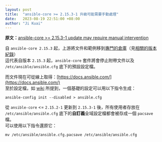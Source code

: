 ```yaml
---
layout: post
title:  "ansible-core >= 2.15.3-1 升級可能需要手動處理"
date:   2023-08-19 22:51:00 +08:00
author: "Ji Kuai"
---
```


**原文：**[ansible-core >= 2.15.3-1 update may require manual intervention](https://archlinux.org/news/ansible-core-2153-1-update-may-require-manual-intervention)

自 `ansible-core 2.15.3` 起，上游將文件和範例移到[專門的倉庫](https://github.com/ansible/ansible-documentation)（見[相關的版本紀錄](https://github.com/ansible/ansible/blob/v2.15.3/changelogs/CHANGELOG-v2.15.rst#minor-changes)）  
這代表自版本 `2.15.3` 起，`ansible-core` 套件將會停止附帶文件以及 `/etc/ansible/ansible.cfg` 底下的預設設定檔。

而文件現在可從線上取得：[https://docs.ansible.com/](https://docs.ansible.com/)  
至於設定檔，如 [wiki](https://wiki.archlinux.org/title/Ansible#Configuration) 所提到，一個基礎的設定可以用以下指令生成：

```ansible-config init --disabled > ansible.cfg```

從 `ansible-core` <= `2.15.2-1` 更新到 `2.15.3-1` 後，所有使用者存放在 `/etc/ansible/ansible.cfg` 底下的**自訂義**全域設定檔都會被存成一個 `pacsave` 檔。  
可以使用以下指令還原它：

```mv /etc/ansible/ansible.cfg.pacsave /etc/ansible/ansible.cfg```
